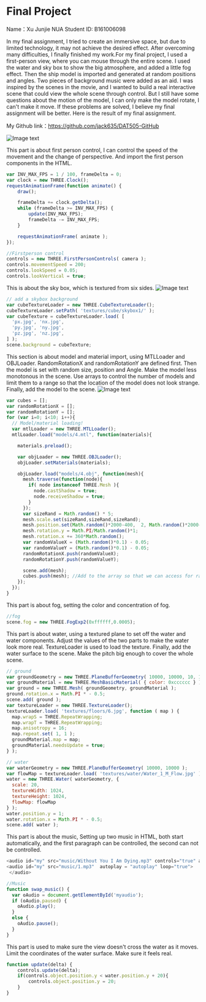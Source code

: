 # Final Project
Name：Xu Junjie NUA Student ID: B161006098

In my final assignment, I tried to create an immersive space, but due to limited technology, it may not achieve the desired effect. After overcoming many difficulties, I finally finished my work.For my final project, I used a first-person view, where you can mouse through the entire scene. I used the water and sky box to show the big atmosphere, and added a little fog effect. Then the ship model is imported and generated at random positions and angles. Two pieces of background music were added as an aid. I was inspired by the scenes in the movie, and I wanted to build a real interactive scene that could view the whole scene through control. But I still have some questions about the motion of the model, I can only make the model rotate, I can't make it move. If these problems are solved, I believe my final assignment will be better. Here is the result of my final assignment.

My Github link：https://github.com/jack635/DAT505-GitHub

![Image text](https://github.com/jack635/DAT505-GitHub/blob/master/pic/Final.gif)

This part is about first person control, I can control the speed of the movement and the change of perspective. And import the first person components in the HTML.

```javascript
var INV_MAX_FPS = 1 / 100, frameDelta = 0;
var clock = new THREE.Clock();
requestAnimationFrame(function animate() {
	draw();

	frameDelta += clock.getDelta();
	while (frameDelta >= INV_MAX_FPS) {
		update(INV_MAX_FPS);
		frameDelta -= INV_MAX_FPS;
	}

	requestAnimationFrame( animate );
});

//Firstperson control
controls = new THREE.FirstPersonControls( camera );
controls.movementSpeed = 200;
controls.lookSpeed = 0.05;
controls.lookVertical = true;
```

This is about the sky box, which is textured from six sides.
![Image text](https://github.com/jack635/DAT505-GitHub/blob/master/pic/Final1.png)

```javascript
// add a skybox background
var cubeTextureLoader = new THREE.CubeTextureLoader();
cubeTextureLoader.setPath( 'textures/cube/skybox1/' );
var cubeTexture = cubeTextureLoader.load( [
  'px.jpg', 'nx.jpg',
  'py.jpg', 'ny.jpg',
  'pz.jpg', 'nz.jpg',
] );
scene.background = cubeTexture;
```

This section is about model and material import, using MTLLoader and OBJLoader. RandomRotationX and randomRotationY are defined first. Then the model is set with random size, position and Angle. Make the model less monotonous in the scene. Use arrays to control the number of models and limit them to a range so that the location of the model does not look strange. Finally, add the model to the scene.
![Image text](https://github.com/jack635/DAT505-GitHub/blob/master/pic/Final2.png)

```javascript
var cubes = [];
var randomRotationX = [];
var randomRotationY = [];
for (var i=0; i<10; i++){
  // Model/material loading!
  var mtlLoader = new THREE.MTLLoader();
  mtlLoader.load("models/4.mtl", function(materials){

    materials.preload();

    var objLoader = new THREE.OBJLoader();
    objLoader.setMaterials(materials);

    objLoader.load("models/4.obj", function(mesh){
      mesh.traverse(function(node){
        if( node instanceof THREE.Mesh ){
          node.castShadow = true;
          node.receiveShadow = true;
        }
      });
      var sizeRand = Math.random() * 5;
      mesh.scale.set(sizeRand,sizeRand,sizeRand);
      mesh.position.set(Math.random()*2000-400,  2, Math.random()*2000-400);
      mesh.rotation.y = Math.PI/Math.random()*1;
      mesh.rotation.x += 360*Math.random();
      var randomValueX = (Math.random()*0.1) - 0.05;
      var randomValueY = (Math.random()*0.1) - 0.05;
      randomRotationX.push(randomValueX);
      randomRotationY.push(randomValueY);

      scene.add(mesh);
      cubes.push(mesh); //Add to the array so that we can access for raycasting
    });
  });
}
```

This part is about fog, setting the color and concentration of fog.

```javascript
//fog
scene.fog = new THREE.FogExp2(0xffffff,0.0005);
```

This part is about water, using a textured plane to set off the water and water components. Adjust the values of the two parts to make the water look more real. TextureLoader is used to load the texture. Finally, add the water surface to the scene. Make the pitch big enough to cover the whole scene.

```javascript
// ground
var groundGeometry = new THREE.PlaneBufferGeometry( 10000, 10000, 10, 10 );
var groundMaterial = new THREE.MeshBasicMaterial( { color: 0xcccccc } );
var ground = new THREE.Mesh( groundGeometry, groundMaterial );
ground.rotation.x = Math.PI * - 0.5;
scene.add( ground );
var textureLoader = new THREE.TextureLoader();
textureLoader.load( 'textures/floors/6.jpg', function ( map ) {
  map.wrapS = THREE.RepeatWrapping;
  map.wrapT = THREE.RepeatWrapping;
  map.anisotropy = 16;
  map.repeat.set( 1, 1 );
  groundMaterial.map = map;
  groundMaterial.needsUpdate = true;
} );

// water
var waterGeometry = new THREE.PlaneBufferGeometry( 10000, 10000 );
var flowMap = textureLoader.load( 'textures/water/Water_1_M_Flow.jpg' );
water = new THREE.Water( waterGeometry, {
  scale: 20,
  textureWidth: 1024,
  textureHeight: 1024,
  flowMap: flowMap
} );
water.position.y = 1;
water.rotation.x = Math.PI * - 0.5;
scene.add( water );
```

This part is about the music, Setting up two music in HTML, both start automatically, and the first paragraph can be controlled, the second can not be controlled.

```javascript
<audio id="my" src="music/Without You I Am Dying.mp3" controls="true" autoplay = "autoplay" loop="true">
<audio id="my" src="music/1.mp3"  autoplay = "autoplay" loop="true">
 </audio>

//Music
function swap_music() {
  var oAudio = document.getElementById('myaudio');
  if (oAudio.paused) {
    oAudio.play();
  }
  else {
    oAudio.pause();
  }
}
```

This part is used to make sure the view doesn't cross the water as it moves. Limit the coordinates of the water surface. Make sure it feels real.

```javascript
function update(delta) {
	controls.update(delta);
	if(controls.object.position.y < water.position.y + 20){
		controls.object.position.y = 20;
	}
}
```
